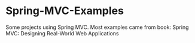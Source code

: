 # Spring-MVC-Examples
Some projects using Spring MVC. Most examples came from book: Spring MVC: Designing Real-World Web Applications
